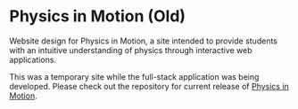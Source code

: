 # Physics in Motion (Old)

Website design for Physics in Motion, a site intended to provide students with an intuitive understanding of physics through interactive web applications. 

This was a temporary site while the full-stack application was being developed. Please check out the repository for current release of [Physics in Motion](https://github.com/LeNPaul/physics-in-motion).
